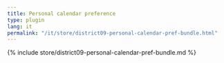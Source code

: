 ```yaml
---
title: Personal calendar preference
type: plugin
lang: it
permalink: "/it/store/district09-personal-calendar-pref-bundle.html"
---
```


{% include store/district09-personal-calendar-pref-bundle.md %}
